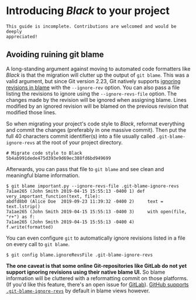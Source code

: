 # Introducing _Black_ to your project 
 
```{note} 
This guide is incomplete. Contributions are welcomed and would be deeply 
appreciated! 
``` 
 
## Avoiding ruining git blame 
 
A long-standing argument against moving to automated code formatters like _Black_ is 
that the migration will clutter up the output of `git blame`. This was a valid argument, 
but since Git version 2.23, Git natively supports 
[ignoring revisions in blame](https://git-scm.com/docs/git-blame#Documentation/git-blame.txt---ignore-revltrevgt) 
with the `--ignore-rev` option. You can also pass a file listing the revisions to ignore 
using the `--ignore-revs-file` option. The changes made by the revision will be ignored 
when assigning blame. Lines modified by an ignored revision will be blamed on the 
previous revision that modified those lines. 
 
So when migrating your project's code style to _Black_, reformat everything and commit 
the changes (preferably in one massive commit). Then put the full 40 characters commit 
identifier(s) into a file usually called `.git-blame-ignore-revs` at the root of your 
project directory. 
 
```text 
# Migrate code style to Black 
5b4ab991dede475d393e9d69ec388fd6bd949699 
``` 
 
Afterwards, you can pass that file to `git blame` and see clean and meaningful blame 
information. 
 
```console 
$ git blame important.py --ignore-revs-file .git-blame-ignore-revs 
7a1ae265 (John Smith 2019-04-15 15:55:13 -0400 1) def very_important_function(text, file): 
abdfd8b0 (Alice Doe  2019-09-23 11:39:32 -0400 2)     text = text.lstrip() 
7a1ae265 (John Smith 2019-04-15 15:55:13 -0400 3)     with open(file, "r+") as f: 
7a1ae265 (John Smith 2019-04-15 15:55:13 -0400 4)         f.write(formatted) 
``` 
 
You can even configure `git` to automatically ignore revisions listed in a file on every 
call to `git blame`. 
 
```console 
$ git config blame.ignoreRevsFile .git-blame-ignore-revs 
``` 
 
**The one caveat is that some online Git-repositories like GitLab do not yet support 
ignoring revisions using their native blame UI.** So blame information will be cluttered 
with a reformatting commit on those platforms. (If you'd like this feature, there's an 
open issue for [GitLab](https://gitlab.com/gitlab-org/gitlab/-/issues/31423)). 
[GitHub supports `.git-blame-ignore-revs`](https://docs.github.com/en/repositories/working-with-files/using-files/viewing-a-file#ignore-commits-in-the-blame-view) 
by default in blame views however. 
                                                                                                                                                                                                                                                 